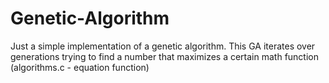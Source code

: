 # Genetic-Algorithm

Just a simple implementation of a genetic algorithm. This GA iterates over generations trying to find a number that maximizes a certain math function (algorithms.c - equation function)